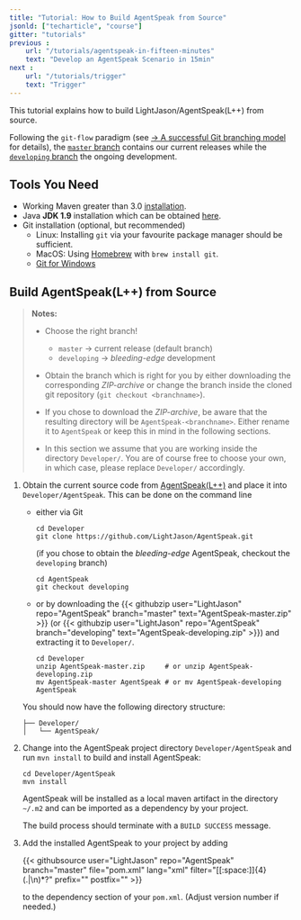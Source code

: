 ```yaml
---
title: "Tutorial: How to Build AgentSpeak from Source"
jsonld: ["techarticle", "course"]
gitter: "tutorials"
previous :
    url: "/tutorials/agentspeak-in-fifteen-minutes"
    text: "Develop an AgentSpeak Scenario in 15min"
next :
    url: "/tutorials/trigger"
    text: "Trigger"    
---
```


This tutorial explains how to build LightJason/AgentSpeak(L++) from source.
<!--more-->

Following the ```git-flow``` paradigm (see [&#8594; A successful Git branching model](http://nvie.com/posts/a-successful-git-branching-model/) for details), the [```master``` branch](https://github.com/LightJason/AgentSpeak/tree/master) contains our current releases while the [```developing``` branch](https://github.com/LightJason/AgentSpeak/tree/developing) the ongoing development.

## Tools You Need

* Working Maven greater than 3.0 [installation](http://maven.apache.org/install.html).
* Java __JDK 1.9__ installation which can be obtained [here](http://www.oracle.com/technetwork/java/javase/downloads/index.html).
* Git installation (optional, but recommended)
  * Linux: Installing ``git`` via your favourite package manager should be sufficient.
  * MacOS: Using [Homebrew](http://brew.sh) with ```brew install git```.
  * [Git for Windows](https://git-for-windows.github.io)

## Build AgentSpeak(L++) from Source

> __Notes:__
>
> * Choose the right branch!
>   * ```master``` -> current release (default branch)
>   * ```developing``` -> _bleeding-edge_ development
>   
> * Obtain the branch which is right for you by either downloading the corresponding _ZIP-archive_ or change the branch inside the cloned git repository (```git checkout <branchname>```).
> * If you chose to download the _ZIP-archive_, be aware that the resulting directory will be ```AgentSpeak-<branchname>```. Either rename it to ```AgentSpeak``` or keep this in mind in the following sections.
> * In this section we assume that you are working inside the directory ```Developer/```. You are of course free to choose your own, in which case, please replace ```Developer/``` accordingly.

1. Obtain the current source code from [AgentSpeak(L++)](https://github.com/LightJason/AgentSpeak) and place it into ```Developer/AgentSpeak```. This can be done on the command line 
    
    * either via Git

	    <!-- htmlmin:ignore -->
	    ```commandline
	    cd Developer
	    git clone https://github.com/LightJason/AgentSpeak.git
		```
		<!-- htmlmin:ignore -->

	    (if you chose to obtain the _bleeding-edge_ AgentSpeak, checkout the ```developing``` branch)

	    <!-- htmlmin:ignore -->
	    ```commandline
	    cd AgentSpeak              
	    git checkout developing
	    ```
	    <!-- htmlmin:ignore -->

	* or by downloading the {{< githubzip user="LightJason" repo="AgentSpeak" branch="master" text="AgentSpeak-master.zip" >}} (or {{< githubzip user="LightJason" repo="AgentSpeak" branch="developing" text="AgentSpeak-developing.zip" >}}) and extracting it to ```Developer/```.

	    <!-- htmlmin:ignore -->
	    ```commandline
	    cd Developer
	    unzip AgentSpeak-master.zip     # or unzip AgentSpeak-developing.zip
	    mv AgentSpeak-master AgentSpeak # or mv AgentSpeak-developing AgentSpeak
	    ```
	    <!-- htmlmin:ignore -->

    You should now have the following directory structure:

    <!-- htmlmin:ignore -->
    ```commandline
    ├── Developer/
    │   └── AgentSpeak/      
    ```
    <!-- htmlmin:ignore -->

2. Change into the AgentSpeak project directory ```Developer/AgentSpeak``` and run ```mvn install``` to build and install AgentSpeak:

    <!-- htmlmin:ignore -->
    ```commandline
    cd Developer/AgentSpeak
    mvn install
    ```
    <!-- htmlmin:ignore -->

    AgentSpeak will be installed as a local maven artifact in the directory ```~/.m2``` and can be imported as a dependency by your project.

    The build process should terminate with a ```BUILD SUCCESS``` message.

3. Add the installed AgentSpeak to your project by adding

	<!-- htmlmin:ignore -->
	{{< githubsource user="LightJason" repo="AgentSpeak" branch="master" file="pom.xml" lang="xml" filter="[[:space:]]{4}<groupId>(.|\n)*?</version>" prefix="<dependency>" postfix="</dependency>" >}}
	<!-- htmlmin:ignore -->
	
	to the dependency section of your ```pom.xml```. (Adjust version number if needed.)
